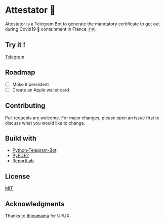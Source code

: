 # Attestator 🤖

Attestator is a Telegram Bot to generate the mandatory certificate to get out during Covid19 🦠 containment in France 🇫🇷.

## Try it !

[Telegram](https://telegram.me/AttestationCovidBot)

## Roadmap

 - [ ] Make it persistent
 - [ ] Create an Apple wallet card

## Contributing
Pull requests are welcome. For major changes, please open an issue first to discuss what you would like to change.

## Build with

 - [Python-Telegram-Bot](https://github.com/python-telegram-bot/python-telegram-bot)
 - [PyPDF2](https://github.com/mstamy2/PyPDF2)
 - [ReportLab](https://github.com/eduardocereto/reportlab)


## License
[MIT](https://choosealicense.com/licenses/mit/)

## Acknowledgments
Thanks to [thieumama](https://github.com/thieumama) for UI/UX.